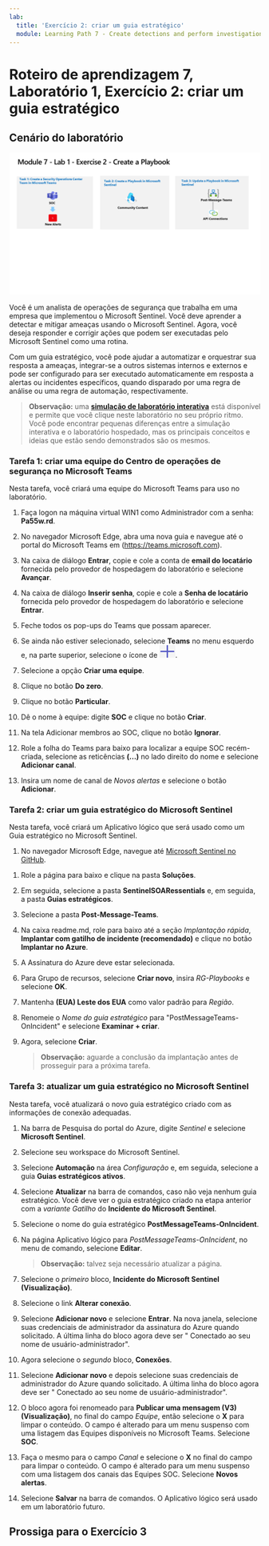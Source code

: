 ```yaml
---
lab:
  title: 'Exercício 2: criar um guia estratégico'
  module: Learning Path 7 - Create detections and perform investigations using Microsoft Sentinel
---
```


# Roteiro de aprendizagem 7, Laboratório 1, Exercício 2: criar um guia estratégico

## Cenário do laboratório

![Visão geral do laboratório.](../Media/SC-200-Lab_Diagrams_Mod7_L1_Ex2.png)

Você é um analista de operações de segurança que trabalha em uma empresa que implementou o Microsoft Sentinel. Você deve aprender a detectar e mitigar ameaças usando o Microsoft Sentinel. Agora, você deseja responder e corrigir ações que podem ser executadas pelo Microsoft Sentinel como uma rotina.

Com um guia estratégico, você pode ajudar a automatizar e orquestrar sua resposta a ameaças, integrar-se a outros sistemas internos e externos e pode ser configurado para ser executado automaticamente em resposta a alertas ou incidentes específicos, quando disparado por uma regra de análise ou uma regra de automação, respectivamente. 

>**Observação:** uma **[simulação de laboratório interativa](https://mslabs.cloudguides.com/guides/SC-200%20Lab%20Simulation%20-%20Create%20a%20playbook)** está disponível e permite que você clique neste laboratório no seu próprio ritmo. Você pode encontrar pequenas diferenças entre a simulação interativa e o laboratório hospedado, mas os principais conceitos e ideias que estão sendo demonstrados são os mesmos.

### Tarefa 1: criar uma equipe do Centro de operações de segurança no Microsoft Teams

Nesta tarefa, você criará uma equipe do Microsoft Teams para uso no laboratório.

1. Faça logon na máquina virtual WIN1 como Administrador com a senha: **Pa55w.rd**.  

1. No navegador Microsoft Edge, abra uma nova guia e navegue até o portal do Microsoft Teams em (https://teams.microsoft.com).

1. Na caixa de diálogo **Entrar**, copie e cole a conta de **email do locatário** fornecida pelo provedor de hospedagem do laboratório e selecione **Avançar**.

1. Na caixa de diálogo **Inserir senha**, copie e cole a **Senha de locatário** fornecida pelo provedor de hospedagem do laboratório e selecione **Entrar**.

1. Feche todos os pop-ups do Teams que possam aparecer.

1. Se ainda não estiver selecionado, selecione **Teams** no menu esquerdo e, na parte superior, selecione o ícone de ![sinal de mais](../Media/plus-sign-icon-lab.png).

1. Selecione a opção **Criar uma equipe**.

1. Clique no botão **Do zero**.

1. Clique no botão **Particular**.

1. Dê o nome à equipe: digite **SOC** e clique no botão **Criar**.

1. Na tela Adicionar membros ao SOC, clique no botão **Ignorar**. 

1. Role a folha do Teams para baixo para localizar a equipe SOC recém-criada, selecione as reticências **(...)** no lado direito do nome e selecione **Adicionar canal**.

1. Insira um nome de canal de *Novos alertas* e selecione o botão **Adicionar**.


### Tarefa 2: criar um guia estratégico do Microsoft Sentinel

Nesta tarefa, você criará um Aplicativo lógico que será usado como um Guia estratégico no Microsoft Sentinel.

1. No navegador Microsoft Edge, navegue até [Microsoft Sentinel no GitHub](https://github.com/Azure/Azure-Sentinel).

<!--- the Azure portal at https://portal.azure.com.

1. In the **Sign in** dialog box, copy and paste in the **Tenant Email** account provided by your lab hosting provider and then select **Next**.

1. In the **Enter password** dialog box, copy and paste in the **Tenant Password** provided by your lab hosting provider and then select **Sign in**.

1. In the Search bar of the Azure portal, type *Sentinel*, then select **Microsoft Sentinel**.

1. Select your Microsoft Sentinel Workspace you created earlier.

1. Select the **Community** page under the *Content management* area on the left side of the page.

1. On the right pane, select the **Onboard community content** link. This opens a new tab in the Microsoft Edge Browser for Microsoft Sentinel GitHub content. **Hint:** You might need to scroll right to see the link. Alternatively, follow this link instead: [Microsoft Sentinel on GitHub](https://github.com/Azure/Azure-Sentinel). --->

1. Role a página para baixo e clique na pasta **Soluções**.

1. Em seguida, selecione a pasta **SentinelSOARessentials** e, em seguida, a pasta **Guias estratégicos**.

1. Selecione a pasta **Post-Message-Teams**.

1. Na caixa readme.md, role para baixo até a seção *Implantação rápida*, **Implantar com gatilho de incidente (recomendado)** e clique no botão **Implantar no Azure**.  

1. A Assinatura do Azure deve estar selecionada.

1. Para Grupo de recursos, selecione **Criar novo**, insira *RG-Playbooks* e selecione **OK**.

1. Mantenha **(EUA) Leste dos EUA** como valor padrão para *Região*.

1. Renomeie o *Nome do guia estratégico* para "PostMessageTeams-OnIncident" e selecione **Examinar + criar**.

1. Agora, selecione **Criar**. 

    >**Observação:** aguarde a conclusão da implantação antes de prosseguir para a próxima tarefa.

### Tarefa 3: atualizar um guia estratégico no Microsoft Sentinel

Nesta tarefa, você atualizará o novo guia estratégico criado com as informações de conexão adequadas.

1. Na barra de Pesquisa do portal do Azure, digite *Sentinel* e selecione **Microsoft Sentinel**.

1. Selecione seu workspace do Microsoft Sentinel.

1. Selecione **Automação** na área *Configuração* e, em seguida, selecione a guia **Guias estratégicos ativos**.

1. Selecione **Atualizar** na barra de comandos, caso não veja nenhum guia estratégico. Você deve ver o guia estratégico criado na etapa anterior com a *variante Gatilho* do **Incidente do Microsoft Sentinel**.

1. Selecione o nome do guia estratégico **PostMessageTeams-OnIncident**.

1. Na página Aplicativo lógico para *PostMessageTeams-OnIncident*, no menu de comando, selecione **Editar**.

    >**Observação:** talvez seja necessário atualizar a página.

1. Selecione o *primeiro* bloco, **Incidente do Microsoft Sentinel (Visualização)**.

1. Selecione o link **Alterar conexão**.

1. Selecione **Adicionar novo** e selecione **Entrar**. Na nova janela, selecione suas credenciais de administrador da assinatura do Azure quando solicitado. A última linha do bloco agora deve ser " Conectado ao seu nome de usuário-administrador".

1. Agora selecione o *segundo* bloco, **Conexões**.

1. Selecione **Adicionar novo** e depois selecione suas credenciais de administrador do Azure quando solicitado. A última linha do bloco agora deve ser " Conectado ao seu nome de usuário-administrador".

1. O bloco agora foi renomeado para **Publicar uma mensagem (V3) (Visualização)**, no final do campo *Equipe*, então selecione o **X** para limpar o conteúdo. O campo é alterado para um menu suspenso com uma listagem das Equipes disponíveis no Microsoft Teams. Selecione **SOC**.

1. Faça o mesmo para o campo *Canal* e selecione o **X** no final do campo para limpar o conteúdo. O campo é alterado para um menu suspenso com uma listagem dos canais das Equipes SOC. Selecione **Novos alertas**.

1. Selecione **Salvar** na barra de comandos. O Aplicativo lógico será usado em um laboratório futuro.

## Prossiga para o Exercício 3
